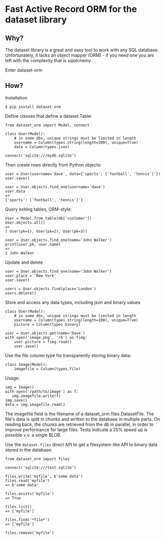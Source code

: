 Fast Active Record ORM for the dataset library
==============================================

Why?
----

The dataset library is a great and easy tool to work with any SQL database.
Unfortunately, it lacks an object mapper (ORM) - if you need one you are 
left with the complexity that is sqlalchemy. 

Enter dataset-orm

How?
----

Installation

    $ pip install dataset-orm

Define classes that define a dataset.Table:

    from dataset_orm import Model, connect

    class User(Model):
        # in some dbs, unique strings must be limited in length
        username = Column(types.string(length=100), unique=True)
        data = Column(types.json)

    connect('sqlite:///mydb.sqlite') 

Then create rows directly from Python objects:

    user = User(username='dave', data={'sports': ['football', 'tennis']'})
    user.save()

    user = User.objects.find_one(username='dave')
    user.data
    => 
    {'sports': ['football', 'tennis']'}

Query exiting tables, ORM-style:

    User = Model.from_table(db['customer'])
    User.objects.all()
    =>
    [ User(pk=1), User(pk=2), User(pk=3)]
    
    user = User.objects.find_one(name='John Walker')
    print(user.pk, user.name)
    => 
    1 John Walker

Update and delete

    user = User.objects.find_one(name='John Walker')
    user.place = 'New York'
    user.save()

    users = User.objects.find(place='London')
    users.delete()

Store and access any data types, including json and binary values

    class User(Model):
        # in some dbs, unique strings must be limited in length
        username = Column(types.string(length=100), unique=True)
        picture = Column(types.binary)

    user = User.objects.get(name='Dave')
    with open('image.png', 'rb') as fimg:
        user.picture = fimg.read()  
        user.save()
        
Use the file column type for transparently storing binary data:


    class Image(Model):
        imagefile = Column(types.file)


Usage:

    img = Image()
    with open('/path/to/image') as f:
       img.imagefile.write(f)
    img.save()
    data = img.imagefile.read()


The imagefile field is the filename of a dataset_orm.files.DatasetFile. The file's data 
is split in chunks and written to the database in multiple parts. On reading back, the 
chunks are retrieved from the db in parallel, in order to improve performance for large 
files. Tests indicate a 25% speed up is possible v.v. a single BLOB. 

Use the `dataset.files` direct API to get a filesystem-like API to binary data stored
in the database:

    from dataset_orm import files

    connect('sqlite:///test.sqlite')

    files.write('myfile', b'some data')
    files.read('myfile')
    => b'some data'

    files.exists('myfile') 
    => True
    
    files.list()
    => ['myfile']

    files.find('*file*')
    => ['myfile']

    files.remove('myfile')

